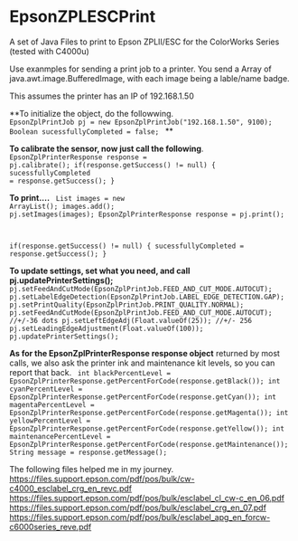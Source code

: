 # EpsonZPLESCPrint
A set of Java Files to print to Epson ZPLII/ESC for the ColorWorks Series (tested with C4000u)

Use exanmples for sending a print job to a printer. You send a Array of java.awt.image.BufferedImage, with each image being a lable/name badge. 

This assumes the printer has an IP of 192.168.1.50

**To initialize the object, do the followwing. 
<code>
EpsonZplPrintJob pj = new EpsonZplPrintJob("192.168.1.50", 9100);
Boolean sucessfullyCompleted = false;
</code>
**


**To calibrate the sensor, now just call the following**. 
<code>
EpsonZplPrinterResponse response = pj.calibrate();
if(response.getSuccess() != null) {
  sucessfullyCompleted = response.getSuccess();
}
</code>


**To print....**
<code>
List<BufferedImage> images = new ArrayList<BufferedImage>();
images.add(<your image>);
pj.setImages(images);
EpsonZplPrinterResponse response = pj.print();

if(response.getSuccess() != null) {
  sucessfullyCompleted = response.getSuccess();
}
</code>


**To update settings, set what you need, and call pj.updatePrinterSettings();**
<code>
pj.setFeedAndCutMode(EpsonZplPrintJob.FEED_AND_CUT_MODE.AUTOCUT);
pj.setLabelEdgeDetection(EpsonZplPrintJob.LABEL_EDGE_DETECTION.GAP);
pj.setPrintQuality(EpsonZplPrintJob.PRINT_QUALITY.NORMAL);
pj.setFeedAndCutMode(EpsonZplPrintJob.FEED_AND_CUT_MODE.AUTOCUT);
//+/-36 dots
pj.setLeftEdgeAdj(Float.valueOf(25));
//+/- 256
pj.setLeadingEdgeAdjustment(Float.valueOf(100));
pj.updatePrinterSettings();
</code>


**As for the EpsonZplPrinterResponse response object** returned by most calls, we also ask the printer ink and maintenance kit levels, so you can report that back.
<code>
int blackPercentLevel = EpsonZplPrinterResponse.getPercentForCode(response.getBlack());
int cyanPercentLevel = EpsonZplPrinterResponse.getPercentForCode(response.getCyan());
int magentaPercentLevel = EpsonZplPrinterResponse.getPercentForCode(response.getMagenta());
int yellowPercentLevel = EpsonZplPrinterResponse.getPercentForCode(response.getYellow());
int maintenancePercentLevel = EpsonZplPrinterResponse.getPercentForCode(response.getMaintenance());
String message = response.getMessage();
</code>


The following files helped me in my journey. 
https://files.support.epson.com/pdf/pos/bulk/cw-c4000_esclabel_crg_en_revc.pdf
https://files.support.epson.com/pdf/pos/bulk/esclabel_cl_cw-c_en_06.pdf
https://files.support.epson.com/pdf/pos/bulk/esclabel_crg_en_07.pdf
https://files.support.epson.com/pdf/pos/bulk/esclabel_apg_en_forcw-c6000series_reve.pdf



		
